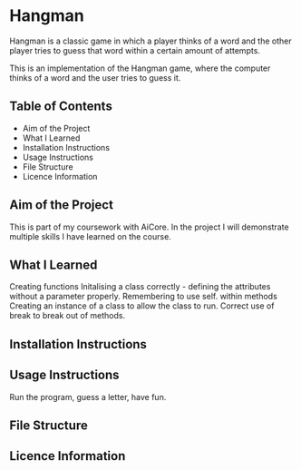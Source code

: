 # Hangman
Hangman is a classic game in which a player thinks of a word and the other player tries to guess that word within a certain amount of attempts.

This is an implementation of the Hangman game, where the computer thinks of a word and the user tries to guess it. 

## Table of Contents
- Aim of the Project
- What I Learned
- Installation Instructions
- Usage Instructions
- File Structure
- Licence Information

## Aim of the Project
This is part of my coursework with AiCore. In the project I will demonstrate multiple skills I have learned on the course.

## What I Learned
Creating functions
Initalising a class correctly - defining the attributes without a parameter properly.
Remembering to use self. within methods
Creating an instance of a class to allow the class to run. 
Correct use of break to break out of methods.

## Installation Instructions

## Usage Instructions
Run the program, guess a letter, have fun.

## File Structure

## Licence Information